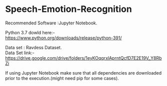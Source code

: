 # Speech-Emotion-Recognition

Recommended Software :Jupyter Notebook.

Python 3.7  dowld here:- https://www.python.org/downloads/release/python-391/

Data set : Ravdess Dataset.   
Data Set link:-  https://drive.google.com/drive/folders/1eyKOqqrxlAprntQcfD7E2E19V_Y8RbZi


If using Jupyter Notebook make sure that all dependencies are downloaded prior to the execution.(might need pip for some cases).
